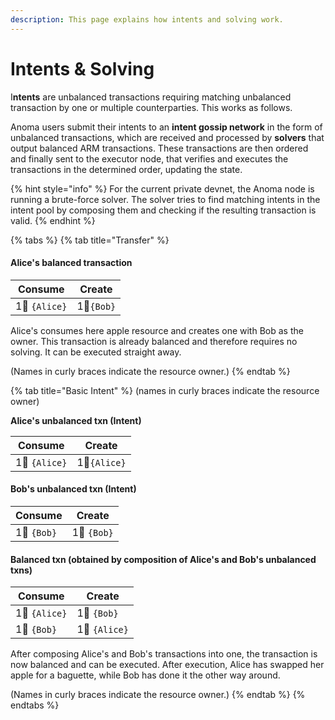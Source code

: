 ```yaml
---
description: This page explains how intents and solving work.
---
```


# Intents & Solving

I**ntents** are unbalanced transactions requiring matching unbalanced transaction by one or multiple counterparties. This works as follows.

Anoma users submit their intents to an **intent gossip network** in the form of unbalanced transactions, which are received and processed by **solvers** that output balanced ARM transactions. These transactions are then ordered and finally sent to the executor node, that verifies and executes the transactions in the determined order, updating the state.

{% hint style="info" %}
For the current private devnet, the Anoma node is running a brute-force solver. The solver tries to find matching intents in the intent pool by composing them and checking if the resulting transaction is valid.
{% endhint %}

{% tabs %}
{% tab title="Transfer" %}
#### **Alice's balanced transaction**

| Consume       | Create     |
| ------------- | ---------- |
| 1🍏 `{Alice}` | 1🍏`{Bob}` |

Alice's consumes here apple resource and creates one with Bob as the owner. This transaction is already balanced and therefore requires no solving. It can be executed straight away.

(Names in curly braces indicate the resource owner.)
{% endtab %}

{% tab title="Basic Intent" %}
(names in curly braces indicate the resource owner)

**Alice's unbalanced txn (Intent)**

| Consume       | Create       |
| ------------- | ------------ |
| 1🍏 `{Alice}` | 1🥖`{Alice}` |

#### **Bob's unbalanced txn (Intent)**

| Consume     | Create      |
| ----------- | ----------- |
| 1🥖 `{Bob}` | 1🍏 `{Bob}` |

#### Balanced txn (obtained by composition of Alice's and Bob's unbalanced txns)

| Consume       | Create        |
| ------------- | ------------- |
| 1🍏 `{Alice}` | 1🍏 `{Bob}`   |
| 1🥖 `{Bob}`   | 1🥖 `{Alice}` |

After composing Alice's and Bob's transactions into one, the transaction is now balanced and can be executed. After execution, Alice has swapped her apple for a baguette, while Bob has done it the other way around.

(Names in curly braces indicate the resource owner.)
{% endtab %}
{% endtabs %}




